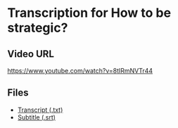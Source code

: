 # Transcription for How to be strategic?
## Video URL
https://www.youtube.com/watch?v=8tIRmNVTr44
 
## Files
- [Transcript (.txt)](./transcript.txt)
- [Subtitle (.srt)](./transcript.srt)
